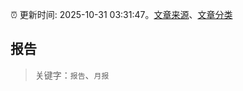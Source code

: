 :alarm_clock: 更新时间: 2025-10-31 03:31:47。[文章来源](/README.md)、[文章分类](/TAGS.md)

## 报告


> 关键字：`报告`、`月报`




